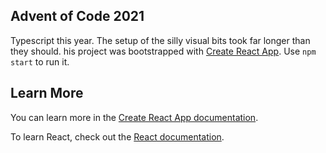 ## Advent of Code 2021

Typescript this year. The setup of the silly visual bits took far longer than they should. his project was bootstrapped with [Create React App](https://github.com/facebook/create-react-app). Use `npm start` to run it. 

## Learn More

You can learn more in the [Create React App documentation](https://facebook.github.io/create-react-app/docs/getting-started).

To learn React, check out the [React documentation](https://reactjs.org/).

